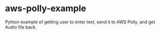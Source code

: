 # aws-polly-example
Pyhton example of getting user to enter text, send it to AWS Polly, and get Audio file back.
